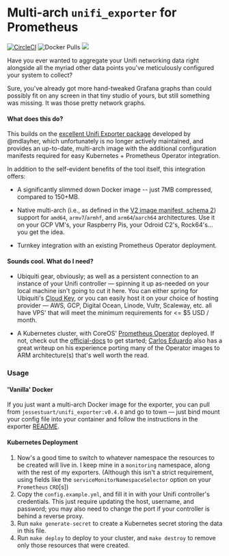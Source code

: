 # Multi-arch `unifi_exporter` for Prometheus

[![CircleCI][circleci]][circleci 2]
![Docker Pulls][docker-hub-badge]
[![][microbadger]][microbadger 2]

Have you ever wanted to aggregate your Unifi networking data right alongside all
the myriad other data points you've meticulously configured your system to
collect?

Sure, you've already got more hand-tweaked Grafana graphs than could possibly
fit on any screen in that tiny studio of yours, but still something was missing.
It was those pretty network graphs.

#### What does this do?

This builds on the [excellent Unifi Exporter package][unifi-exporter-mdlayher]
developed by @mdlayher, which unfortunately is no longer actively maintained,
and provides an up-to-date, multi-arch image with the additional configuration
manifests required for easy Kubernetes + Prometheus Operator integration.

In addition to the self-evident benefits of the tool itself, this integration
offers:

- A significantly slimmed down Docker image -- just 7MB compressed, compared to
  150+MB.

- Native multi-arch (i.e., as defined in the [V2 image manifest, schema
  2][v2-image-manifest]) support for `amd64`, `armv7`/`armhf`, and
  `arm64`/`aarch64` architectures. Use it on your GCP VM's, your Raspberry Pis,
  your Odroid C2's, Rock64's... you get the idea.

- Turnkey integration with an existing Prometheus Operator deployment.

#### Sounds cool. What do I need?

- Ubiquiti gear, obviously; as well as a persistent connection to an instance of
  your Unifi controller — spinning it up as-needed on your local machine isn't
  going to cut it here. You can either spring for Ubiquiti's [Cloud
  Key][cloud-key-amazon], or you can easily host it on your choice of hosting
  provider — AWS, GCP, Digital Ocean, Linode, Vultr, Scaleway, etc. all have
  VPS' that will meet the minimum requirements for <= \$5 USD / month.

- A Kubernetes cluster, with CoreOS' [Prometheus Operator][prom-op] deployed. If
  not, check out the [official-docs][prom-op-docs] to get started; [Carlos
  Eduardo][prom-op-carlosedp] also has a great writeup on his experience porting
  many of the Operator images to ARM architecture(s) that's well worth the read.

### Usage

#### 'Vanilla' Docker

If you just want a multi-arch Docker image for the exporter, you can pull from
`jessestuart/unifi_exporter:v0.4.0` and go to town — just bind mount your config
file into your container and follow the instructions in the exporter
[README][unifi-exporter-readme].

#### Kubernetes Deployment

1. Now's a good time to switch to whatever namespace the resources to be created
   will live in. I keep mine in a `monitoring` namespace, along with the rest of
   my exporters. (Although this isn't a strict requirement, using fields like
   the `serviceMonitorNamespaceSelector` option on your `Prometheus` `CRD`[s])
1. Copy the `config.example.yml`, and fill it in with your Unifi controller's
   credentials. This just require updating the host, username, and password; you
   may also need to change the port if your controller is behind a reverse
   proxy.
1. Run `make generate-secret` to create a Kubernetes secret storing the data in
   this file.
1. Run `make deploy` to deploy to your cluster, and `make destroy` to remove
   only those resources that were created.

[circleci]: https://circleci.com/gh/jessestuart/unifi_exporter.svg?style=shield
[circleci 2]: https://circleci.com/gh/jessestuart/unifi_exporter
[cloud-key-amazon]:
  https://www.amazon.com/Ubiquiti-Unifi-Cloud-Key-Control/dp/B017T2QB22/
[docker-hub-badge]:
  https://img.shields.io/docker/pulls/jessestuart/unifi_exporter.svg
[microbadger 2]:
  https://microbadger.com/images/jessestuart/unifi_exporter
  'Get your own image badge on microbadger.com'
[microbadger]:
  https://images.microbadger.com/badges/image/jessestuart/unifi_exporter.svg
[prom-op-carlosedp]:
  https://itnext.io/creating-a-full-monitoring-solution-for-arm-kubernetes-cluster-53b3671186cb
[prom-op]: https://github.com/coreos/prometheus-operator
[prom-op-docs]: https://coreos.com/operators/prometheus/docs/latest/
[quay-badge]: https://quay.io/repository/jessestuart/unifi_exporter/status
[quay-link]: https://quay.io/repository/jessestuart/unifi_exporter
[unifi-exporter-mdlayher]: https://github.com/mdlayher/unifi_exporter
[unifi-exporter-readme]: https://github.com/mdlayher/unifi_exporter/blob/master/README.md
[v2-image-manifest]: https://docs.docker.com/registry/spec/manifest-v2-2/
